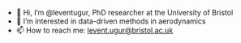 - 👋 Hi, I’m @leventugur, PhD researcher at the University of Bristol
- 👀 I’m interested in data-driven methods in aerodynamics
- 📫 How to reach me: levent.ugur@bristol.ac.uk

<!---
leventugur/leventugur is a ✨ special ✨ repository because its `README.md` (this file) appears on your GitHub profile.
You can click the Preview link to take a look at your changes.
--->
